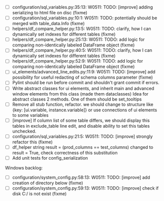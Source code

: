 * [ ] configuration/sql_variables.py:35:13: W0511: TODO: [improve] adding serializing to html file on disc (fixme)
* [ ] configuration/sql_variables.py:10:1: W0511: TODO: potentially should be merged with table_data.Info (fixme)
* [ ] helpers/df_compare_helper.py:13:5: W0511: TODO: clarify, how I can dynamically set indexes for different tables (fixme)
* [ ] helpers/df_compare_helper.py:25:13: W0511: TODO: add logic for comparing non-identically labeled DataFrame object (fixme)
* [ ] helpers/df_compare_helper.py:40:5: W0511: TODO: clarify, how I can dynamically set indexes for different tables (fixme)
* [ ] helpers/df_compare_helper.py:52:9: W0511: TODO: add logic for comparing non-identically labeled DataFrame object (fixme)
* [ ] ui_elements/advanced_line_edits.py:11:9: W0511: TODO: [improve] add possibility for useful redacting of schema columns parameter (fixme)
* [ ] Pylint should be run before commit and shouldn't grant commit if errors. 
* [ ] Write abstract classes for ui elements, and inherit main and advanced window elements from this class (made them dataclasses)
Idea for abstract classes 2 methods. One of them should be set_tooltips
* [ ] Remove all stub function, refactor.
we should change to structure like {key: [ui.variable, instance.variable]} or use connections of ui elements to some variables
* [ ] [improve] If column list of some table differs, we should display this tables in exclude_table line edit, and disable ability to
set this tables unchecked.
* [ ] configuration/sql_variables.py:21:5: W0511: TODO: [improve] strongly refactor this (fixme)
* [ ] df_helper string result = (prod_columns == test_columns) changed to result = True, check correctness of this
substitution
* [ ] Add unit tests for config_serialization

Windows backlog:

* [ ] configuration/system_config.py:58:13: W0511: TODO: [improve] add creation of directory below (fixme)
* [ ] configuration/system_config.py:59:13: W0511: TODO: [improve] check if disk C:/ is not exist (fixme)